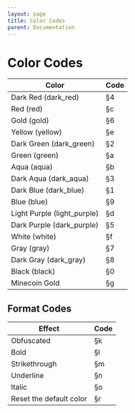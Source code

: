```yaml
---
layout: page
title: Color Codes
parent: Documentation
---
```


# Color Codes

| Color                       | Code |
| --------------------------- | ---- |
| Dark Red (dark_red)         | §4   |
| Red (red)                   | §c   |
| Gold (gold)                 | §6   |
| Yellow (yellow)             | §e   |
| Dark Green (dark_green)     | §2   |
| Green (green)               | §a   |
| Aqua (aqua)                 | §b   |
| Dark Aqua (dark_aqua)       | §3   |
| Dark Blue (dark_blue)       | §1   |
| Blue (blue)                 | §9   |
| Light Purple (light_purple) | §d   |
| Dark Purple (dark_purple)   | §5   |
| White (white)               | §f   |
| Gray (gray)                 | §7   |
| Dark Gray (dark_gray)       | §8   |
| Black (black)               | §0   |
| Minecoin Gold               | §g   |

## Format Codes

| Effect                  | Code |
| ----------------------- | ---- |
| Obfuscated              | §k   |
| Bold                    | §l   |
| Strikethrough           | §m   |
| Underline               | §n   |
| Italic                  | §o   |
| Reset the default color | §r   |
